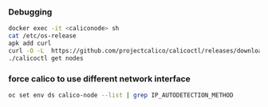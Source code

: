 ### Debugging
```sh
docker exec -it <caliconode> sh
cat /etc/os-release
apk add curl
curl -O -L  https://github.com/projectcalico/calicoctl/releases/download/v3.5.1/calicoctl
./calicoctl get nodes
```

### force calico to use different network interface

```sh
oc set env ds calico-node --list | grep IP_AUTODETECTION_METHOD
```

